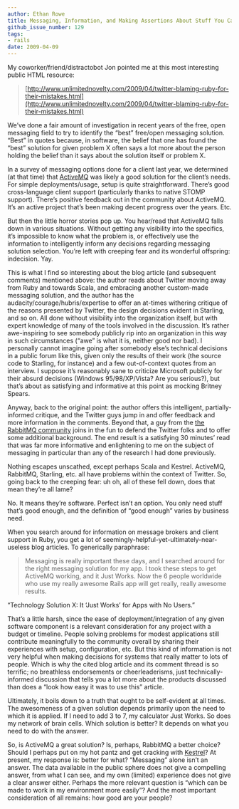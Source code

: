 ```yaml
---
author: Ethan Rowe
title: Messaging, Information, and Making Assertions About Stuff You Cannot See
github_issue_number: 129
tags:
- rails
date: 2009-04-09
---
```




My coworker/friend/distractobot Jon pointed me at this most interesting public HTML resource:

> 
> [http://www.unlimitednovelty.com/2009/04/twitter-blaming-ruby-for-their-mistakes.html](http://www.unlimitednovelty.com/2009/04/twitter-blaming-ruby-for-their-mistakes.html)
> 

We’ve done a fair amount of investigation in recent years of the free, open messaging field to try to identify the “best” free/open messaging solution. “Best” in quotes because, in software, the belief that one has found the “best” solution for given problem X often says a lot more about the person holding the belief than it says about the solution itself or problem X.

In a survey of messaging options done for a client last year, we determined (at that time) that [ActiveMQ](https://activemq.apache.org) was likely a good solution for the client’s needs. For simple deployments/usage, setup is quite straightforward. There’s good cross-language client support (particularly thanks to native STOMP support). There’s positive feedback out in the community about ActiveMQ. It’s an active project that’s been making decent progress over the years. Etc.

But then the little horror stories pop up. You hear/read that ActiveMQ falls down in various situations. Without getting any visibility into the specifics, it’s impossible to know what the problem is, or effectively use the information to intelligently inform any decisions regarding messaging solution selection. You’re left with creeping fear and its wonderful offspring: indecision. Yay.

This is what I find so interesting about the blog article (and subsequent comments) mentioned above: the author reads about Twitter moving away from Ruby and towards Scala, and embracing another custom-made messaging solution, and the author has the audacity/courage/hubris/expertise to offer an at-times withering critique of the reasons presented by Twitter, the design decisions evident in Starling, and so on. All done without visibility into the organization itself, but with expert knowledge of many of the tools involved in the discussion. It’s rather awe-inspiring to see somebody publicly rip into an organization in this way in such circumstances (“awe” is what it is, neither good nor bad). I personally cannot imagine going after somebody else’s technical decisions in a public forum like this, given only the results of their work (the source code to Starling, for instance) and a few out-of-context quotes from an interview. I suppose it’s reasonably sane to criticize Microsoft publicly for their absurd decisions (Windows 95/98/XP/Vista? Are you serious?), but that’s about as satisfying and informative at this point as mocking Britney Spears.

Anyway, back to the original point: the author offers this intelligent, partially-informed critique, and the Twitter guys jump in and offer feedback and more information in the comments. Beyond that, a guy from the [the RabbitMQ community](http://www.rabbitmq.com) joins in the fun to defend the Twitter folks and to offer some additional background. The end result is a satisfying 30 minutes’ read that was far more informative and enlightening to me on the subject of messaging in particular than any of the research I had done previously.

Nothing escapes unscathed, except perhaps Scala and Kestrel. ActiveMQ, RabbitMQ, Starling, etc. all have problems within the context of Twitter. So, going back to the creeping fear: uh oh, all of these fell down, does that mean they’re all lame?

No. It means they’re software. Perfect isn’t an option. You only need stuff that’s good enough, and the definition of “good enough” varies by business need.

When you search around for information on message brokers and client support in Ruby, you get a lot of seemingly-helpful-yet-ultimately-near-useless blog articles. To generically paraphrase:

> 
> Messaging is really important these days, and I searched around for the right messaging solution for my app. I took these steps to get ActiveMQ working, and it Just Works. Now the 6 people worldwide who use my really awesome Rails app will get really, really awesome results.
> 

“Technology Solution X: It ‘Just Works’ for Apps with No Users.”

That’s a little harsh, since the ease of deployment/integration of any given software component is a relevant consideration for any project with a budget or timeline. People solving problems for modest applications still contribute meaningfully to the community overall by sharing their experiences with setup, configuration, etc. But this kind of information is not very helpful when making decisions for systems that really matter to lots of people. Which is why the cited blog article and its comment thread is so terrific; no breathless endorsements or cheerleaderisms, just technically-informed discussion that tells you a lot more about the products discussed than does a “look how easy it was to use this” article.

Ultimately, it boils down to a truth that ought to be self-evident at all times. The awesomeness of a given solution depends primarily upon the need to which it is applied. If I need to add 3 to 7, my calculator Just Works. So does my network of brain cells. Which solution is better? It depends on what you need to do with the answer.

So, is ActiveMQ a great solution? Is, perhaps, RabbitMQ a better choice? Should I perhaps put on my hot pantz and get cracking with [Kestrel](https://github.com/twitter-archive/kestrel)? At present, my response is: better for what? “Messaging” alone isn’t an answer. The data available in the public sphere does not give a compelling answer, from what I can see, and my own (limited) experience does not give a clear answer either. Perhaps the more relevant question is “which can be made to work in my environment more easily”? And the most important consideration of all remains: how good are your people?


